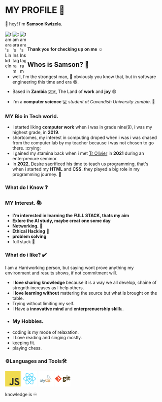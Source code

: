

# MY PROFILE 🤵

 :wave: hey! I'm **Samson Kwizela**.
 <br/>
 <br />
 <a href="https://www.linkedin.com/search/results/people">
  <img align="left" alt="tamara's LinkdeIn" width="24px" src="https://cdn.jsdelivr.net/npm/simple-icons@v3/icons/linkedin.svg" />
</a>
<a href="https://twitter.com/TamaraSiansanda">
  <img align="left" alt="tamara's Instagram" width="24px" src="https://cdn.jsdelivr.net/npm/simple-icons@v3/icons/twitter.svg" />
</a>
<a href="https://www.facebook.com/profile.php?id=100077164193751](https://web.facebook.com/?_rdc=1&_rdr">
  <img align="left" alt="tamara's Instagram" width="24px" src="https://cdn.jsdelivr.net/npm/simple-icons@v3/icons/facebook.svg" />
</a>
<br />
<br />

 **Thank you for checking up on me** :relaxed:

 ## Whos is Samson? :thinking:
 - well, I'm the strongest man, 👊 obviously you know that, but in software engineering this time and era :laughing:.
 - Based in **Zambia** :zambia:, The Land of **work** and **joy** :smile:

- I'm a **computer science** :computer: *student at Cavendish University zambia*. 🏫 

### MY Bio in Tech world.
- I started liking **computer work** when i was in grade nine(9), i was my highest grade, in **2019**. 
- shortcomes, my interest in computing droped when i was i was chased from the computer lab by my teacher because  i was not chosen to go there. :crying:
- I gained my stamina back when i met [Tr Olivier](https://www.linkedin.com/in/olivierjm/?originalSubdomain=zm) in **2021** during an enterprenure seminor. 
- In **2022**, [Desire](https://github.com/Deewiliams) sacrificed his time to teach us programming, that's when i started my **HTML** and **CSS**.
 they played a big role in my    programming journey. :pray:

### What do I Know :question:


     
### MY Interest. 📚
- **I'm interested in learning the **FULL STACK**, thats my aim** 
- **Exlore the AI study, maybe creat one some day** 
- **Networking.** 🔧
- **Ethical Hacking** 🎩
- **problem solving**
- full stack 🔋

### What do i like? ✔️

I am a Hardworking person, but saying wont prove anything my environment and results shows, if not commitment will.
- I **love sharing knowledge** because it is a way we all develop, chaine of stregnth increases as I help others.
- I **love learning without** mattering the source but what is brought on the table.
- Trying without limiting my self.
- I Have a **innovative mind** and **enterprenuership skill**u.
- 
  ### My Hobbies.
* coding is my mode of relaxation.
* I Love reading and singing mostly.
* keeping fit.
* playing chess.
  
### ⚙**Languages and Tools**🛠

<code><img height="50" src="https://raw.githubusercontent.com/github/explore/80688e429a7d4ef2fca1e82350fe8e3517d3494d/topics/javascript/javascript.png"></code>
<code><img height="50" src="https://raw.githubusercontent.com/github/explore/80688e429a7d4ef2fca1e82350fe8e3517d3494d/topics/react/react.png"></code>
<code><img height="50" src="https://raw.githubusercontent.com/github/explore/80688e429a7d4ef2fca1e82350fe8e3517d3494d/topics/mysql/mysql.png"></code>
<code><img height="50" src="https://raw.githubusercontent.com/github/explore/80688e429a7d4ef2fca1e82350fe8e3517d3494d/topics/git/git.png"></code>

knowledge is :infinity: 

  

















